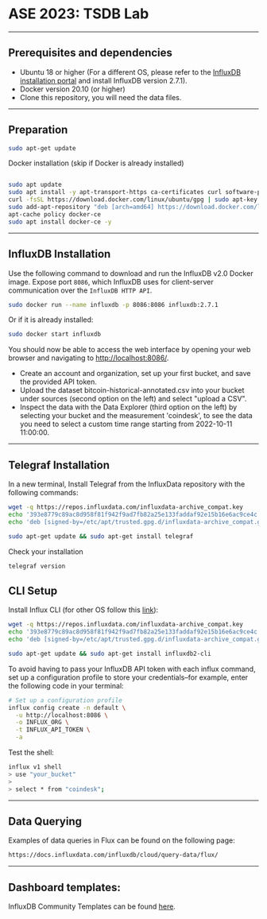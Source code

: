 # ASE 2023: TSDB Lab


___
## Prerequisites and dependencies

- Ubuntu 18 or higher (For a different OS, please refer to the [InfluxDB installation portal](https://portal.influxdata.com/downloads) and install InfluxDB version 2.7.1). 
- Docker version 20.10 (or higher)
- Clone this repository, you will need the data files. 

___
## Preparation
```bash
sudo apt-get update
```

Docker installation (skip if Docker is already installed)
```bash

sudo apt update
sudo apt install -y apt-transport-https ca-certificates curl software-properties-common
curl -fsSL https://download.docker.com/linux/ubuntu/gpg | sudo apt-key add -
sudo add-apt-repository "deb [arch=amd64] https://download.docker.com/linux/ubuntu focal stable"
apt-cache policy docker-ce
sudo apt install docker-ce -y
```


___
## InfluxDB Installation
Use the following command to download and run the InfluxDB v2.0 Docker image. Expose port `8086`, which InfluxDB uses for client-server communication over the `InfluxDB HTTP API`.
```bash
sudo docker run --name influxdb -p 8086:8086 influxdb:2.7.1
```
Or if it is already installed: 
```bash
sudo docker start influxdb
```
You should now be able to access the web interface by opening your web browser and navigating to [http://localhost:8086/](http://localhost:8086/). 
- Create an account and organization, set up your first bucket, and save the provided API token.
- Upload the dataset bitcoin-historical-annotated.csv into your bucket under sources (second option on the left) and select "upload a CSV".
- Inspect the data with the Data Explorer (third option on the left) by selecting your bucket and the measurement 'coindesk', to see the data you need to select a custom time range starting from 2022-10-11 11:00:00.

___
## Telegraf Installation
In a new terminal, Install Telegraf from the InfluxData repository with the following commands:
```bash
wget -q https://repos.influxdata.com/influxdata-archive_compat.key
echo '393e8779c89ac8d958f81f942f9ad7fb82a25e133faddaf92e15b16e6ac9ce4c influxdata-archive_compat.key' | sha256sum -c && cat influxdata-archive_compat.key | gpg --dearmor | sudo tee /etc/apt/trusted.gpg.d/influxdata-archive_compat.gpg > /dev/null
echo 'deb [signed-by=/etc/apt/trusted.gpg.d/influxdata-archive_compat.gpg] https://repos.influxdata.com/debian stable main' | sudo tee /etc/apt/sources.list.d/influxdata.list

sudo apt-get update && sudo apt-get install telegraf
```
Check your installation 

```bash
telegraf version
```

## CLI Setup
Install Influx CLI (for other OS follow this [link](https://portal.influxdata.com/downloads/)):
```bash
wget -q https://repos.influxdata.com/influxdata-archive_compat.key
echo '393e8779c89ac8d958f81f942f9ad7fb82a25e133faddaf92e15b16e6ac9ce4c influxdata-archive_compat.key' | sha256sum -c && cat influxdata-archive_compat.key | gpg --dearmor | sudo tee /etc/apt/trusted.gpg.d/influxdata-archive_compat.gpg > /dev/null
echo 'deb [signed-by=/etc/apt/trusted.gpg.d/influxdata-archive_compat.gpg] https://repos.influxdata.com/debian stable main' | sudo tee /etc/apt/sources.list.d/influxdata.list

sudo apt-get update && sudo apt-get install influxdb2-cli
```
To avoid having to pass your InfluxDB API token with each influx command, set up a configuration profile to store your credentials–for example, enter the following code in your terminal:

```bash
# Set up a configuration profile
influx config create -n default \
  -u http://localhost:8086 \
  -o INFLUX_ORG \
  -t INFLUX_API_TOKEN \
  -a
```

Test the shell: 
```bash
influx v1 shell
> use "your_bucket"
>
> select * from "coindesk";
```

___
## Data Querying

Examples of data queries in Flux can be found on the following page: 

```bash
https://docs.influxdata.com/influxdb/cloud/query-data/flux/
```
___
## Dashboard templates: 

InfluxDB Community Templates can be found [here](https://github.com/influxdata/community-templates). 



